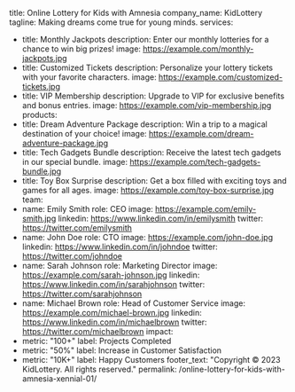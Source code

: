title: Online Lottery for Kids with Amnesia
company_name: KidLottery
tagline: Making dreams come true for young minds.
services:
  - title: Monthly Jackpots
    description: Enter our monthly lotteries for a chance to win big prizes!
    image: https://example.com/monthly-jackpots.jpg
  - title: Customized Tickets
    description: Personalize your lottery tickets with your favorite characters.
    image: https://example.com/customized-tickets.jpg
  - title: VIP Membership
    description: Upgrade to VIP for exclusive benefits and bonus entries.
    image: https://example.com/vip-membership.jpg
products:
  - title: Dream Adventure Package
    description: Win a trip to a magical destination of your choice!
    image: https://example.com/dream-adventure-package.jpg
  - title: Tech Gadgets Bundle
    description: Receive the latest tech gadgets in our special bundle.
    image: https://example.com/tech-gadgets-bundle.jpg
  - title: Toy Box Surprise
    description: Get a box filled with exciting toys and games for all ages.
    image: https://example.com/toy-box-surprise.jpg
team:
  - name: Emily Smith
    role: CEO
    image: https://example.com/emily-smith.jpg
    linkedin: https://www.linkedin.com/in/emilysmith
    twitter: https://twitter.com/emilysmith
  - name: John Doe
    role: CTO
    image: https://example.com/john-doe.jpg
    linkedin: https://www.linkedin.com/in/johndoe
    twitter: https://twitter.com/johndoe
  - name: Sarah Johnson
    role: Marketing Director
    image: https://example.com/sarah-johnson.jpg
    linkedin: https://www.linkedin.com/in/sarahjohnson
    twitter: https://twitter.com/sarahjohnson
  - name: Michael Brown
    role: Head of Customer Service
    image: https://example.com/michael-brown.jpg
    linkedin: https://www.linkedin.com/in/michaelbrown
    twitter: https://twitter.com/michaelbrown
impact:
  - metric: "100+"
    label: Projects Completed
  - metric: "50%"
    label: Increase in Customer Satisfaction
  - metric: "10K+"
    label: Happy Customers
footer_text: "Copyright © 2023 KidLottery. All rights reserved."
permalink: /online-lottery-for-kids-with-amnesia-xennial-01/